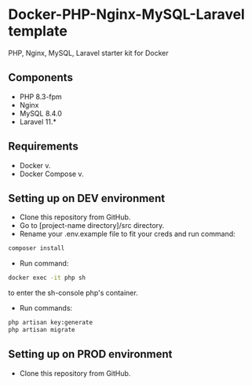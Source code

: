 # Docker-PHP-Nginx-MySQL-Laravel template
PHP, Nginx, MySQL, Laravel starter kit for Docker

## Components
* PHP 8.3-fpm
* Nginx
* MySQL 8.4.0
* Laravel 11.*

## Requirements
* Docker v.
* Docker Compose v.

## Setting up on DEV environment
* Clone this repository from GitHub.
* Go to [project-name directory]/src directory. 
* Rename your .env.example file to fit your creds and run command:
```bash
composer install
```
* Run command:
```bash
docker exec -it php sh
```
to enter the sh-console php's container.
* Run commands:
```bash
php artisan key:generate
php artisan migrate
```

## Setting up on PROD environment
* Clone this repository from GitHub.
